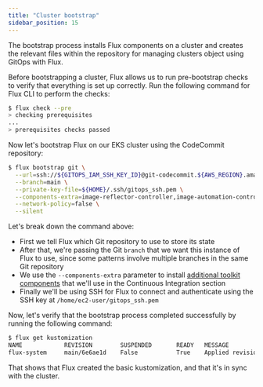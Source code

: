 ```yaml
---
title: "Cluster bootstrap"
sidebar_position: 15
---
```


The bootstrap process installs Flux components on a cluster and creates the relevant files within the repository for managing clusters object using GitOps with Flux.

Before bootstrapping a cluster, Flux allows us to run pre-bootstrap checks to verify that everything is set up correctly. Run the following command for Flux CLI to perform the checks:

```bash
$ flux check --pre
> checking prerequisites
...
> prerequisites checks passed
```

Now let's bootstrap Flux on our EKS cluster using the CodeCommit repository:

```bash
$ flux bootstrap git \
  --url=ssh://${GITOPS_IAM_SSH_KEY_ID}@git-codecommit.${AWS_REGION}.amazonaws.com/v1/repos/${EKS_CLUSTER_NAME}-gitops \
  --branch=main \
  --private-key-file=${HOME}/.ssh/gitops_ssh.pem \
  --components-extra=image-reflector-controller,image-automation-controller \
  --network-policy=false \
  --silent
```

Let's break down the command above:

- First we tell Flux which Git repository to use to store its state
- After that, we're passing the Git `branch` that we want this instance of Flux to use, since some patterns involve multiple branches in the same Git repository
- We use the `--components-extra` parameter to install [additional toolkit components](https://fluxcd.io/flux/components/image/) that we'll use in the Continuous Integration section
- Finally we'll be using SSH for Flux to connect and authenticate using the SSH key at `/home/ec2-user/gitops_ssh.pem`

Now, let's verify that the bootstrap process completed successfully by running the following command:

```bash
$ flux get kustomization
NAME            REVISION        SUSPENDED       READY   MESSAGE
flux-system     main/6e6ae1d    False           True    Applied revision: main/6e6ae1d
```

That shows that Flux created the basic kustomization, and that it's in sync with the cluster.
